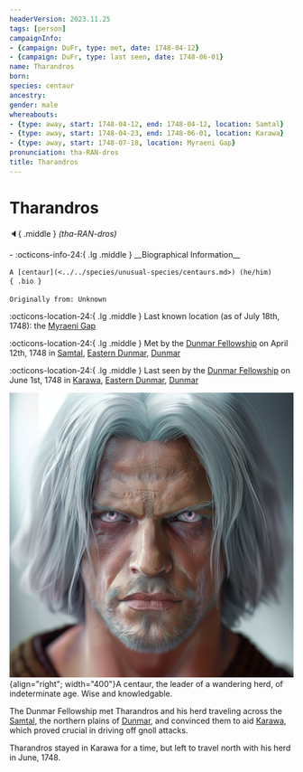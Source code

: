 ```yaml
---
headerVersion: 2023.11.25
tags: [person]
campaignInfo:
- {campaign: DuFr, type: met, date: 1748-04-12}
- {campaign: DuFr, type: last seen, date: 1748-06-01}
name: Tharandros
born:
species: centaur
ancestry:
gender: male
whereabouts:
- {type: away, start: 1748-04-12, end: 1748-04-12, location: Samtal}
- {type: away, start: 1748-04-23, end: 1748-06-01, location: Karawa}
- {type: away, start: 1748-07-18, location: Myraeni Gap}
pronunciation: tha-RAN-dros
title: Tharandros
---
```

# Tharandros
:speaker:{ .middle } *(tha-RAN-dros)*  
<div class="grid cards ext-narrow-margin ext-one-column" markdown>
- :octicons-info-24:{ .lg .middle } __Biographical Information__

    A [centaur](<../../species/unusual-species/centaurs.md>) (he/him)  
    { .bio }

    Originally from: Unknown
</div>

:octicons-location-24:{ .lg .middle } Last known location (as of July 18th, 1748): the [Myraeni Gap](<../../gazetteer/greater-dunmar/myraeni-gap.md>)



:octicons-location-24:{ .lg .middle } Met by the [Dunmar Fellowship](<../pcs/dunmar-fellowship/dunmar-fellowship.md>) on April 12th, 1748 in [Samtal](<../../gazetteer/greater-dunmar/dunmari-basin/samtal.md>), [Eastern Dunmar](<../../gazetteer/greater-dunmar/realms/dunmar/eastern-dunmar/eastern-dunmar.md>), [Dunmar](<../../gazetteer/greater-dunmar/realms/dunmar/dunmar.md>)  



:octicons-location-24:{ .lg .middle } Last seen by the [Dunmar Fellowship](<../pcs/dunmar-fellowship/dunmar-fellowship.md>) on June 1st, 1748 in [Karawa](<../../gazetteer/greater-dunmar/realms/dunmar/eastern-dunmar/karawa.md>), [Eastern Dunmar](<../../gazetteer/greater-dunmar/realms/dunmar/eastern-dunmar/eastern-dunmar.md>), [Dunmar](<../../gazetteer/greater-dunmar/realms/dunmar/dunmar.md>)  


![Tharandros Final](../../assets/tharandros-final.png){align="right"; width="400"}A centaur, the leader of a wandering herd, of indeterminate age. Wise and knowledgable.


The Dunmar Fellowship met Tharandros and his herd traveling across the [Samtal](<../../gazetteer/greater-dunmar/dunmari-basin/samtal.md>), the northern plains of [Dunmar](<../../gazetteer/greater-dunmar/realms/dunmar/dunmar.md>), and convinced them to aid [Karawa](<../../gazetteer/greater-dunmar/realms/dunmar/eastern-dunmar/karawa.md>), which proved crucial in driving off gnoll attacks. 

Tharandros stayed in Karawa for a time, but left to travel north with his herd in June, 1748.


